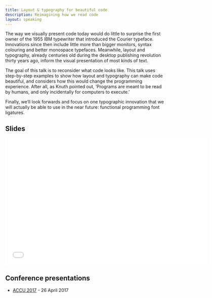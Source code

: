 ```yaml
---
title: Layout & typography for beautiful code
description: Reimagining how we read code
layout: speaking
---
```


The way we visually present code today would do little to surprise the first owner of the 1955 IBM typewriter that introduced the Courier typeface.
Innovations since then include little more than bigger monitors, syntax colouring and better monospace typefaces.
Meanwhile, layout and typography, already centuries old during the desktop publishing revolution thirty years ago, inform the visual presentation of most kinds of text.

The goal of this talk is to reconsider what code looks like.
This talk uses step-by-step examples to show how layout and typography can make code beautiful, and considers how this would change the programming experience.
After all, as Knuth pointed out, ‘Programs are meant to be read by humans, and only incidentally for computers to execute.’

Finally, we’ll look forwards and focus on one typographic innovation that we will actually be able to use in the near future: functional programming font ligatures.

## Slides

<iframe src="//www.slideshare.net/slideshow/embed_code/key/Bs3I9JB0ElWeG7" width="640" height="400" frameborder="0" marginwidth="0" marginheight="0" scrolling="no"></iframe>

## Conference presentations

* [ACCU 2017](https://conference.accu.org/site/stories/2017/schedule.html) - 26 April 2017
